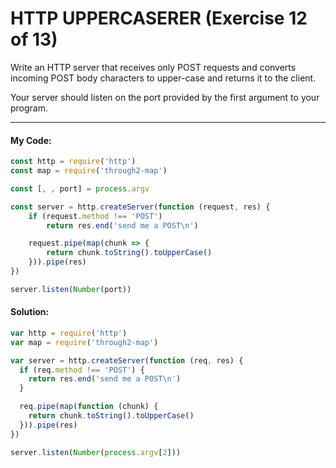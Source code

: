  # HTTP UPPERCASERER (Exercise 12 of 13)

  Write an HTTP server that receives only POST requests and converts
  incoming POST body characters to upper-case and returns it to the client.

  Your server should listen on the port provided by the first argument to
  your program.

----
 #### My Code:

```javascript
const http = require('http')
const map = require('through2-map')

const [, , port] = process.argv

const server = http.createServer(function (request, res) {
    if (request.method !== 'POST')
        return res.end('send me a POST\n')

    request.pipe(map(chunk => { 
        return chunk.toString().toUpperCase()
    })).pipe(res)
})

server.listen(Number(port))
```


 #### Solution:

```javascript
var http = require('http')
var map = require('through2-map')

var server = http.createServer(function (req, res) {
  if (req.method !== 'POST') {
    return res.end('send me a POST\n')
  }

  req.pipe(map(function (chunk) {
    return chunk.toString().toUpperCase()
  })).pipe(res)
})

server.listen(Number(process.argv[2]))
```

 <!-- ## Description of my code: -->
